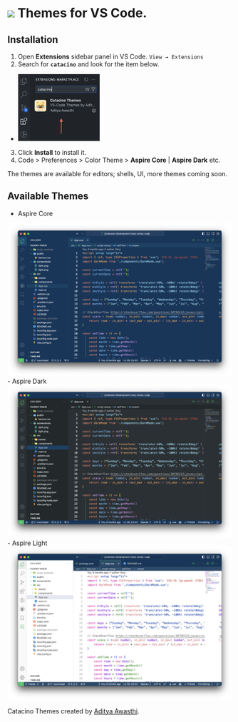 # <img src="logo.ico" height=20> Themes for VS Code.

## Installation

1. Open **Extensions** sidebar panel in VS Code. `View → Extensions`
2. Search for **`catacino`** and look for the item below.
 - <img src="screenshots/extension-image.png" height=150>
3. Click **Install** to install it.
4. Code > Preferences > Color Theme > **Aspire Core** | **Aspire Dark** etc.

The themes are available for editors; shells, UI, more themes coming soon.

## Available Themes

- Aspire Core
<img src="screenshots/aspire-core.png" alt="Aspire Core">
- Aspire Dark
<img src="screenshots/aspire-dark.png" alt="Aspire Dark">
- Aspire Light
<img src="screenshots/aspire-light.png" alt="Aspire Dark">

Catacino Themes created by [Aditya Awasthi](https://github.com/adwardstark).